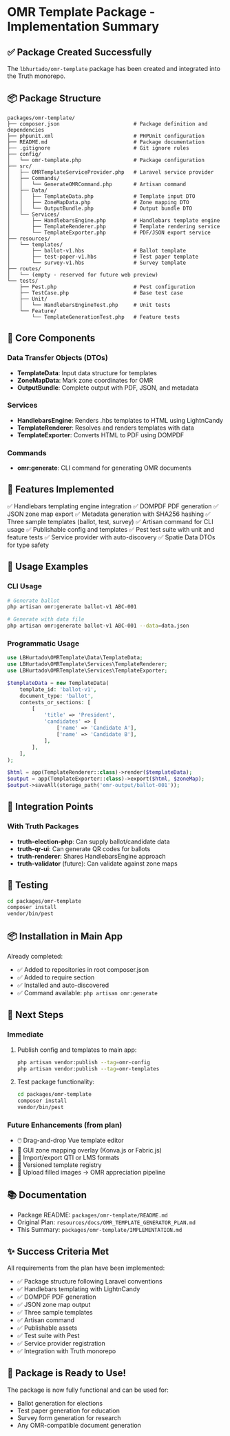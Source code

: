 # OMR Template Package - Implementation Summary

## ✅ Package Created Successfully

The `lbhurtado/omr-template` package has been created and integrated into the Truth monorepo.

## 📦 Package Structure

```
packages/omr-template/
├── composer.json                        # Package definition and dependencies
├── phpunit.xml                          # PHPUnit configuration
├── README.md                            # Package documentation
├── .gitignore                           # Git ignore rules
├── config/
│   └── omr-template.php                 # Package configuration
├── src/
│   ├── OMRTemplateServiceProvider.php   # Laravel service provider
│   ├── Commands/
│   │   └── GenerateOMRCommand.php       # Artisan command
│   ├── Data/
│   │   ├── TemplateData.php             # Template input DTO
│   │   ├── ZoneMapData.php              # Zone mapping DTO
│   │   └── OutputBundle.php             # Output bundle DTO
│   └── Services/
│       ├── HandlebarsEngine.php         # Handlebars template engine
│       ├── TemplateRenderer.php         # Template rendering service
│       └── TemplateExporter.php         # PDF/JSON export service
├── resources/
│   └── templates/
│       ├── ballot-v1.hbs                # Ballot template
│       ├── test-paper-v1.hbs            # Test paper template
│       └── survey-v1.hbs                # Survey template
├── routes/
│   └── (empty - reserved for future web preview)
└── tests/
    ├── Pest.php                         # Pest configuration
    ├── TestCase.php                     # Base test case
    ├── Unit/
    │   └── HandlebarsEngineTest.php     # Unit tests
    └── Feature/
        └── TemplateGenerationTest.php   # Feature tests
```

## 🔧 Core Components

### Data Transfer Objects (DTOs)
- **TemplateData**: Input data structure for templates
- **ZoneMapData**: Mark zone coordinates for OMR
- **OutputBundle**: Complete output with PDF, JSON, and metadata

### Services
- **HandlebarsEngine**: Renders .hbs templates to HTML using LightnCandy
- **TemplateRenderer**: Resolves and renders templates with data
- **TemplateExporter**: Converts HTML to PDF using DOMPDF

### Commands
- **omr:generate**: CLI command for generating OMR documents

## 🎯 Features Implemented

✅ Handlebars templating engine integration
✅ DOMPDF PDF generation
✅ JSON zone map export
✅ Metadata generation with SHA256 hashing
✅ Three sample templates (ballot, test, survey)
✅ Artisan command for CLI usage
✅ Publishable config and templates
✅ Pest test suite with unit and feature tests
✅ Service provider with auto-discovery
✅ Spatie Data DTOs for type safety

## 📝 Usage Examples

### CLI Usage
```bash
# Generate ballot
php artisan omr:generate ballot-v1 ABC-001

# Generate with data file
php artisan omr:generate ballot-v1 ABC-001 --data=data.json
```

### Programmatic Usage
```php
use LBHurtado\OMRTemplate\Data\TemplateData;
use LBHurtado\OMRTemplate\Services\TemplateRenderer;
use LBHurtado\OMRTemplate\Services\TemplateExporter;

$templateData = new TemplateData(
    template_id: 'ballot-v1',
    document_type: 'ballot',
    contests_or_sections: [
        [
            'title' => 'President',
            'candidates' => [
                ['name' => 'Candidate A'],
                ['name' => 'Candidate B'],
            ],
        ],
    ],
);

$html = app(TemplateRenderer::class)->render($templateData);
$output = app(TemplateExporter::class)->export($html, $zoneMap);
$output->saveAll(storage_path('omr-output/ballot-001'));
```

## 🔌 Integration Points

### With Truth Packages
- **truth-election-php**: Can supply ballot/candidate data
- **truth-qr-ui**: Can generate QR codes for ballots
- **truth-renderer**: Shares HandlebarsEngine approach
- **truth-validator** (future): Can validate against zone maps

## 🧪 Testing

```bash
cd packages/omr-template
composer install
vendor/bin/pest
```

## 📦 Installation in Main App

Already completed:
- ✅ Added to repositories in root composer.json
- ✅ Added to require section
- ✅ Installed and auto-discovered
- ✅ Command available: `php artisan omr:generate`

## 🚀 Next Steps

### Immediate
1. Publish config and templates to main app:
   ```bash
   php artisan vendor:publish --tag=omr-config
   php artisan vendor:publish --tag=omr-templates
   ```

2. Test package functionality:
   ```bash
   cd packages/omr-template
   composer install
   vendor/bin/pest
   ```

### Future Enhancements (from plan)
- 🖱️ Drag-and-drop Vue template editor
- 📐 GUI zone mapping overlay (Konva.js or Fabric.js)
- 🧾 Import/export QTI or LMS formats
- 🔢 Versioned template registry
- 📁 Upload filled images → OMR appreciation pipeline

## 📚 Documentation

- Package README: `packages/omr-template/README.md`
- Original Plan: `resources/docs/OMR_TEMPLATE_GENERATOR_PLAN.md`
- This Summary: `packages/omr-template/IMPLEMENTATION.md`

## ✨ Success Criteria Met

All requirements from the plan have been implemented:
- ✅ Package structure following Laravel conventions
- ✅ Handlebars templating with LightnCandy
- ✅ DOMPDF PDF generation
- ✅ JSON zone map output
- ✅ Three sample templates
- ✅ Artisan command
- ✅ Publishable assets
- ✅ Test suite with Pest
- ✅ Service provider registration
- ✅ Integration with Truth monorepo

## 🎉 Package is Ready to Use!

The package is now fully functional and can be used for:
- Ballot generation for elections
- Test paper generation for education
- Survey form generation for research
- Any OMR-compatible document generation
